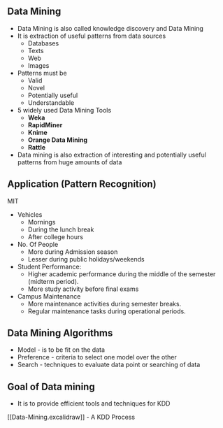 
## Data Mining
- Data Mining is also called knowledge discovery and Data Mining
- It is extraction of useful patterns from data sources
	- Databases
	- Texts
	- Web
	- Images
- Patterns must be 
	- Valid
	- Novel
	- Potentially useful
	- Understandable
- 5 widely used Data Mining Tools
	- **Weka**
	- **RapidMiner**
	- **Knime**
	- **Orange Data Mining**
	- **Rattle**
- Data mining is also extraction of interesting and potentially useful patterns from huge amounts of data


## Application (Pattern Recognition)
MIT
- Vehicles 
	- Mornings
	- During the lunch break
	- After college hours
- No. Of People
	- More during Admission season
	- Lesser during public holidays/weekends
- Student Performance:
	- Higher academic performance during the middle of the semester (midterm period).
	- More study activity before final exams
- Campus Maintenance
	- More maintenance activities during semester breaks.
	- Regular maintenance tasks during operational periods.

## Data Mining Algorithms

- Model - is to be fit on the data
- Preference - criteria to select one model over the other
- Search - techniques to evaluate data point or searching of data
## Goal of Data mining

- It is to provide efficient tools and techniques for KDD

[[Data-Mining.excalidraw]] - A KDD Process


